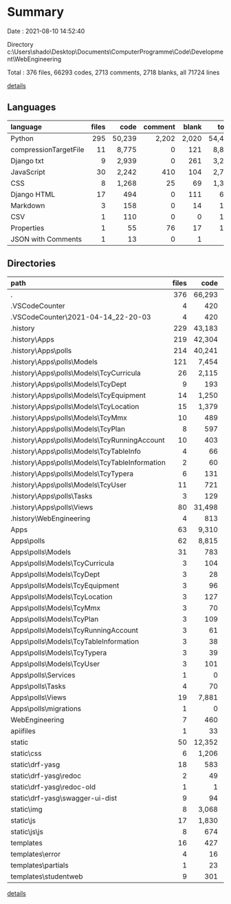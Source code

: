 # Summary

Date : 2021-08-10 14:52:40

Directory c:\Users\shado\Desktop\Documents\ComputerProgramme\Code\Development\WebEngineering

Total : 376 files,  66293 codes, 2713 comments, 2718 blanks, all 71724 lines

[details](details.md)

## Languages
| language | files | code | comment | blank | total |
| :--- | ---: | ---: | ---: | ---: | ---: |
| Python | 295 | 50,239 | 2,202 | 2,020 | 54,461 |
| compressionTargetFile | 11 | 8,775 | 0 | 121 | 8,896 |
| Django txt | 9 | 2,939 | 0 | 261 | 3,200 |
| JavaScript | 30 | 2,242 | 410 | 104 | 2,756 |
| CSS | 8 | 1,268 | 25 | 69 | 1,362 |
| Django HTML | 17 | 494 | 0 | 111 | 605 |
| Markdown | 3 | 158 | 0 | 14 | 172 |
| CSV | 1 | 110 | 0 | 0 | 110 |
| Properties | 1 | 55 | 76 | 17 | 148 |
| JSON with Comments | 1 | 13 | 0 | 1 | 14 |

## Directories
| path | files | code | comment | blank | total |
| :--- | ---: | ---: | ---: | ---: | ---: |
| . | 376 | 66,293 | 2,713 | 2,718 | 71,724 |
| .VSCodeCounter | 4 | 420 | 0 | 16 | 436 |
| .VSCodeCounter\2021-04-14_22-20-03 | 4 | 420 | 0 | 16 | 436 |
| .history | 229 | 43,183 | 1,644 | 1,815 | 46,642 |
| .history\Apps | 219 | 42,304 | 1,417 | 1,618 | 45,339 |
| .history\Apps\polls | 214 | 40,241 | 1,417 | 1,440 | 43,098 |
| .history\Apps\polls\Models | 121 | 7,454 | 822 | 455 | 8,731 |
| .history\Apps\polls\Models\TcyCurricula | 26 | 2,115 | 352 | 105 | 2,572 |
| .history\Apps\polls\Models\TcyDept | 9 | 193 | 8 | 36 | 237 |
| .history\Apps\polls\Models\TcyEquipment | 14 | 1,250 | 138 | 31 | 1,419 |
| .history\Apps\polls\Models\TcyLocation | 15 | 1,379 | 0 | 81 | 1,460 |
| .history\Apps\polls\Models\TcyMmx | 10 | 489 | 41 | 60 | 590 |
| .history\Apps\polls\Models\TcyPlan | 8 | 597 | 0 | 21 | 618 |
| .history\Apps\polls\Models\TcyRunningAccount | 10 | 403 | 139 | 35 | 577 |
| .history\Apps\polls\Models\TcyTableInfo | 4 | 66 | 0 | 7 | 73 |
| .history\Apps\polls\Models\TcyTableInformation | 2 | 60 | 0 | 6 | 66 |
| .history\Apps\polls\Models\TcyTypera | 6 | 131 | 0 | 13 | 144 |
| .history\Apps\polls\Models\TcyUser | 11 | 721 | 144 | 54 | 919 |
| .history\Apps\polls\Tasks | 3 | 129 | 3 | 18 | 150 |
| .history\Apps\polls\Views | 80 | 31,498 | 508 | 865 | 32,871 |
| .history\WebEngineering | 4 | 813 | 220 | 176 | 1,209 |
| Apps | 63 | 9,310 | 402 | 333 | 10,045 |
| Apps\polls | 62 | 8,815 | 402 | 292 | 9,509 |
| Apps\polls\Models | 31 | 783 | 184 | 72 | 1,039 |
| Apps\polls\Models\TcyCurricula | 3 | 104 | 73 | 7 | 184 |
| Apps\polls\Models\TcyDept | 3 | 28 | 1 | 7 | 36 |
| Apps\polls\Models\TcyEquipment | 3 | 96 | 44 | 6 | 146 |
| Apps\polls\Models\TcyLocation | 3 | 127 | 0 | 9 | 136 |
| Apps\polls\Models\TcyMmx | 3 | 70 | 9 | 9 | 88 |
| Apps\polls\Models\TcyPlan | 3 | 109 | 0 | 6 | 115 |
| Apps\polls\Models\TcyRunningAccount | 3 | 61 | 29 | 6 | 96 |
| Apps\polls\Models\TcyTableInformation | 3 | 38 | 0 | 6 | 44 |
| Apps\polls\Models\TcyTypera | 3 | 39 | 0 | 6 | 45 |
| Apps\polls\Models\TcyUser | 3 | 101 | 28 | 9 | 138 |
| Apps\polls\Services | 1 | 0 | 0 | 1 | 1 |
| Apps\polls\Tasks | 4 | 70 | 1 | 13 | 84 |
| Apps\polls\Views | 19 | 7,881 | 202 | 192 | 8,275 |
| Apps\polls\migrations | 1 | 0 | 0 | 1 | 1 |
| WebEngineering | 7 | 460 | 151 | 108 | 719 |
| apiifiles | 1 | 33 | 0 | 11 | 44 |
| static | 50 | 12,352 | 435 | 302 | 13,089 |
| static\css | 6 | 1,206 | 24 | 54 | 1,284 |
| static\drf-yasg | 18 | 583 | 189 | 79 | 851 |
| static\drf-yasg\redoc | 2 | 49 | 96 | 0 | 145 |
| static\drf-yasg\redoc-old | 1 | 1 | 7 | 0 | 8 |
| static\drf-yasg\swagger-ui-dist | 9 | 94 | 24 | 13 | 131 |
| static\img | 8 | 3,068 | 0 | 35 | 3,103 |
| static\js | 17 | 1,830 | 222 | 48 | 2,100 |
| static\js\js | 8 | 674 | 76 | 12 | 762 |
| templates | 16 | 427 | 0 | 103 | 530 |
| templates\error | 4 | 16 | 0 | 4 | 20 |
| templates\partials | 1 | 23 | 0 | 2 | 25 |
| templates\studentweb | 9 | 301 | 0 | 64 | 365 |

[details](details.md)